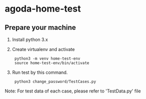# agoda-home-test

## Prepare your machine
1. Install python 3.x

2. Create virtualenv and activate

        python3 -m venv home-test-env
        source home-test-env/bin/activate
        
3. Run test by this command.

        python3 change_password/TestCases.py 
        
Note: For test data of each case, please refer to 'TestData.py' file
